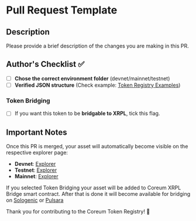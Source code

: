 # Pull Request Template

## Description

Please provide a brief description of the changes you are making in this PR.

## Author's Checklist ✅

- [ ] **Chose the correct environment folder** (devnet/mainnet/testnet)
- [ ] **Verified JSON structure** (Check example: [Token Registry Examples](https://github.com/CoreumFoundation/token-registry?tab=readme-ov-file#examples))

### **Token Bridging**
- [ ] If you want this token to be **bridgable to XRPL**, tick this flag.

## Important Notes

Once this PR is merged, your asset will automatically become visible on the respective explorer page:

- **Devnet**: [Explorer](https://explorer.devnet-1.coreum.dev/coreum)
- **Testnet**: [Explorer](https://explorer.testnet-1.coreum.dev/coreum)
- **Mainnet**: [Explorer](https://explorer.coreum.com/coreum)

If you selected Token Bridging your asset will be added to Coreum XRPL Bridge smart contract.
After that is done it will become available for bridging on [Sologenic](https://sologenic.org/bridge/coreum-bridge) or [Pulsara](https://dax.pulsara.io/bridge)


Thank you for contributing to the Coreum Token Registry! 🚀
